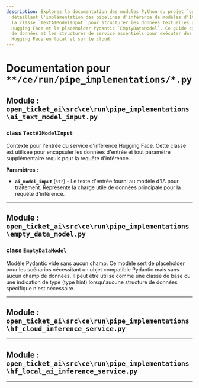 ```yaml
---
description: Explorez la documentation des modules Python du projet `open_ticket_ai`,
  détaillant l'implémentation des pipelines d'inférence de modèles d'IA. Découvrez
  la classe `TextAIModelInput` pour structurer les données textuelles pour les modèles
  Hugging Face et le placeholder Pydantic `EmptyDataModel`. Ce guide couvre les modèles
  de données et les structures de service essentiels pour exécuter des tâches d'inférence
  Hugging Face en local et sur le cloud.
---
```

# Documentation pour `**/ce/run/pipe_implementations/*.py`

## Module : `open_ticket_ai\src\ce\run\pipe_implementations\ai_text_model_input.py`


### <span style='text-info'>class</span> `TextAIModelInput`

Contexte pour l'entrée du service d'inférence Hugging Face.
Cette classe est utilisée pour encapsuler les données d'entrée et tout paramètre supplémentaire
requis pour la requête d'inférence.

**Paramètres :**

- **`ai_model_input`** (`str`) - Le texte d'entrée fourni au modèle d'IA pour traitement.
Représente la charge utile de données principale pour la requête d'inférence.


---

## Module : `open_ticket_ai\src\ce\run\pipe_implementations\empty_data_model.py`


### <span style='text-info'>class</span> `EmptyDataModel`

Modèle Pydantic vide sans aucun champ.
Ce modèle sert de placeholder pour les scénarios nécessitant un objet compatible
Pydantic mais sans aucun champ de données. Il peut être utilisé comme une classe de base ou une indication de type (type hint)
lorsqu'aucune structure de données spécifique n'est nécessaire.


---

## Module : `open_ticket_ai\src\ce\run\pipe_implementations\hf_cloud_inference_service.py`



---

## Module : `open_ticket_ai\src\ce\run\pipe_implementations\hf_local_ai_inference_service.py`



---